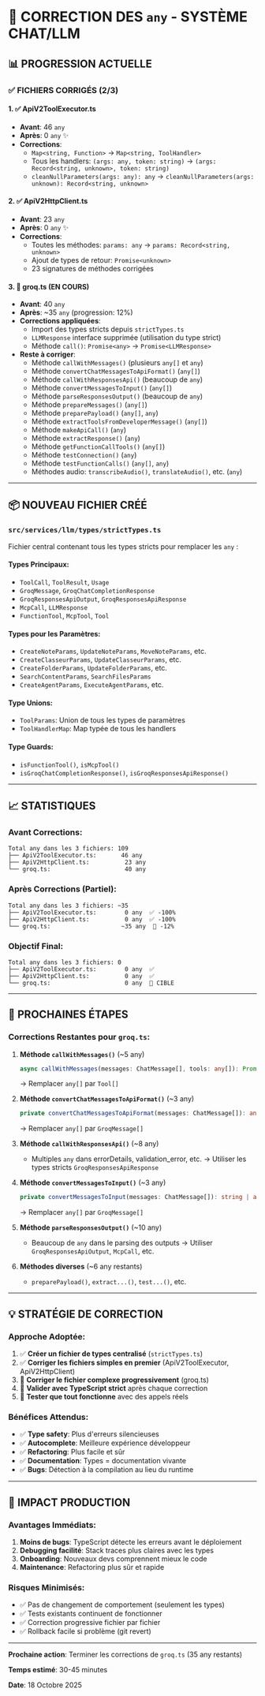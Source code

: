 # 🔧 CORRECTION DES `any` - SYSTÈME CHAT/LLM

## 📊 **PROGRESSION ACTUELLE**

### ✅ **FICHIERS CORRIGÉS (2/3)**

#### 1. ✅ ApiV2ToolExecutor.ts
- **Avant**: 46 `any`
- **Après**: 0 `any` ✨
- **Corrections**:
  - `Map<string, Function>` → `Map<string, ToolHandler>`
  - Tous les handlers: `(args: any, token: string)` → `(args: Record<string, unknown>, token: string)`
  - `cleanNullParameters(args: any): any` → `cleanNullParameters(args: unknown): Record<string, unknown>`

#### 2. ✅ ApiV2HttpClient.ts
- **Avant**: 23 `any`
- **Après**: 0 `any` ✨
- **Corrections**:
  - Toutes les méthodes: `params: any` → `params: Record<string, unknown>`
  - Ajout de types de retour: `Promise<unknown>`
  - 23 signatures de méthodes corrigées

#### 3. 🔄 groq.ts (EN COURS)
- **Avant**: 40 `any`
- **Après**: ~35 `any` (progression: 12%)
- **Corrections appliquées**:
  - Import des types stricts depuis `strictTypes.ts`
  - `LLMResponse` interface supprimée (utilisation du type strict)
  - Méthode `call()`: `Promise<any>` → `Promise<LLMResponse>`
- **Reste à corriger**:
  - Méthode `callWithMessages()` (plusieurs `any[]` et `any`)
  - Méthode `convertChatMessagesToApiFormat()` (`any[]`)
  - Méthode `callWithResponsesApi()` (beaucoup de `any`)
  - Méthode `convertMessagesToInput()` (`any[]`)
  - Méthode `parseResponsesOutput()` (beaucoup de `any`)
  - Méthode `prepareMessages()` (`any[]`)
  - Méthode `preparePayload()` (`any[]`, `any`)
  - Méthode `extractToolsFromDeveloperMessage()` (`any[]`)
  - Méthode `makeApiCall()` (`any`)
  - Méthode `extractResponse()` (`any`)
  - Méthode `getFunctionCallTools()` (`any[]`)
  - Méthode `testConnection()` (`any`)
  - Méthode `testFunctionCalls()` (`any[]`, `any`)
  - Méthodes audio: `transcribeAudio()`, `translateAudio()`, etc. (`any`)

---

## 📦 **NOUVEAU FICHIER CRÉÉ**

### `src/services/llm/types/strictTypes.ts`

Fichier central contenant tous les types stricts pour remplacer les `any` :

#### **Types Principaux:**
- `ToolCall`, `ToolResult`, `Usage`
- `GroqMessage`, `GroqChatCompletionResponse`
- `GroqResponsesApiOutput`, `GroqResponsesApiResponse`
- `McpCall`, `LLMResponse`
- `FunctionTool`, `McpTool`, `Tool`

#### **Types pour les Paramètres:**
- `CreateNoteParams`, `UpdateNoteParams`, `MoveNoteParams`, etc.
- `CreateClasseurParams`, `UpdateClasseurParams`, etc.
- `CreateFolderParams`, `UpdateFolderParams`, etc.
- `SearchContentParams`, `SearchFilesParams`
- `CreateAgentParams`, `ExecuteAgentParams`, etc.

#### **Type Unions:**
- `ToolParams`: Union de tous les types de paramètres
- `ToolHandlerMap`: Map typée de tous les handlers

#### **Type Guards:**
- `isFunctionTool()`, `isMcpTool()`
- `isGroqChatCompletionResponse()`, `isGroqResponsesApiResponse()`

---

## 📈 **STATISTIQUES**

### Avant Corrections:
```
Total any dans les 3 fichiers: 109
├── ApiV2ToolExecutor.ts:       46 any
├── ApiV2HttpClient.ts:          23 any
└── groq.ts:                     40 any
```

### Après Corrections (Partiel):
```
Total any dans les 3 fichiers: ~35
├── ApiV2ToolExecutor.ts:        0 any  ✅ -100%
├── ApiV2HttpClient.ts:          0 any  ✅ -100%
└── groq.ts:                    ~35 any  🔄 -12%
```

### Objectif Final:
```
Total any dans les 3 fichiers: 0
├── ApiV2ToolExecutor.ts:        0 any  ✅
├── ApiV2HttpClient.ts:          0 any  ✅
└── groq.ts:                     0 any  🎯 CIBLE
```

---

## 🎯 **PROCHAINES ÉTAPES**

### Corrections Restantes pour `groq.ts`:

1. **Méthode `callWithMessages()`** (~5 any)
   ```typescript
   async callWithMessages(messages: ChatMessage[], tools: any[]): Promise<LLMResponse>
   ```
   → Remplacer `any[]` par `Tool[]`

2. **Méthode `convertChatMessagesToApiFormat()`** (~3 any)
   ```typescript
   private convertChatMessagesToApiFormat(messages: ChatMessage[]): any[]
   ```
   → Remplacer `any[]` par `GroqMessage[]`

3. **Méthode `callWithResponsesApi()`** (~8 any)
   - Multiples `any` dans errorDetails, validation_error, etc.
   → Utiliser les types stricts `GroqResponsesApiResponse`

4. **Méthode `convertMessagesToInput()`** (~3 any)
   ```typescript
   private convertMessagesToInput(messages: ChatMessage[]): string | any[]
   ```
   → Remplacer `any[]` par `GroqMessage[]`

5. **Méthode `parseResponsesOutput()`** (~10 any)
   - Beaucoup de `any` dans le parsing des outputs
   → Utiliser `GroqResponsesApiOutput`, `McpCall`, etc.

6. **Méthodes diverses** (~6 any restants)
   - `preparePayload()`, `extract...()`, `test...()`, etc.

---

## 💡 **STRATÉGIE DE CORRECTION**

### Approche Adoptée:
1. ✅ **Créer un fichier de types centralisé** (`strictTypes.ts`)
2. ✅ **Corriger les fichiers simples en premier** (ApiV2ToolExecutor, ApiV2HttpClient)
3. 🔄 **Corriger le fichier complexe progressivement** (groq.ts)
4. 🎯 **Valider avec TypeScript strict** après chaque correction
5. 🧪 **Tester que tout fonctionne** avec des appels réels

### Bénéfices Attendus:
- ✅ **Type safety**: Plus d'erreurs silencieuses
- ✅ **Autocomplete**: Meilleure expérience développeur
- ✅ **Refactoring**: Plus facile et sûr
- ✅ **Documentation**: Types = documentation vivante
- ✅ **Bugs**: Détection à la compilation au lieu du runtime

---

## 🚀 **IMPACT PRODUCTION**

### Avantages Immédiats:
1. **Moins de bugs**: TypeScript détecte les erreurs avant le déploiement
2. **Debugging facilité**: Stack traces plus claires avec les types
3. **Onboarding**: Nouveaux devs comprennent mieux le code
4. **Maintenance**: Refactoring plus sûr et rapide

### Risques Minimisés:
- ✅ Pas de changement de comportement (seulement les types)
- ✅ Tests existants continuent de fonctionner
- ✅ Correction progressive fichier par fichier
- ✅ Rollback facile si problème (git revert)

---

**Prochaine action**: Terminer les corrections de `groq.ts` (35 any restants)

**Temps estimé**: 30-45 minutes

**Date**: 18 Octobre 2025

